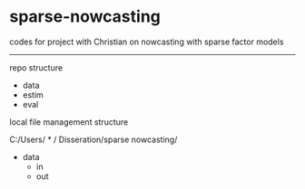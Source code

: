 # sparse-nowcasting
codes for project with Christian on nowcasting with sparse factor models
- -------------------------------------------------------------------------------

repo structure

* data
* estim
* eval

local file management structure

C:/Users/ * / Disseration/sparse nowcasting/
  * data 
    * in
    * out
